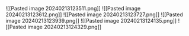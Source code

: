 ![[Pasted image 20240213123511.png]]
![[Pasted image 20240213123612.png]]
![[Pasted image 20240213123727.png]]
![[Pasted image 20240213123939.png]]
![[Pasted image 20240213124135.png]]
![[Pasted image 20240213124329.png]]